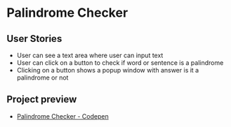 # Palindrome Checker

## User Stories

 - User can see a text area where user can input text
 - User can click on a button to check if word or sentence is a palindrome
 - Clicking on a button shows a popup window with answer is it a palindrome or not

## Project preview

-   [Palindrome Checker - Codepen](https://codepen.io/stormi186/full/ymyXGY)
